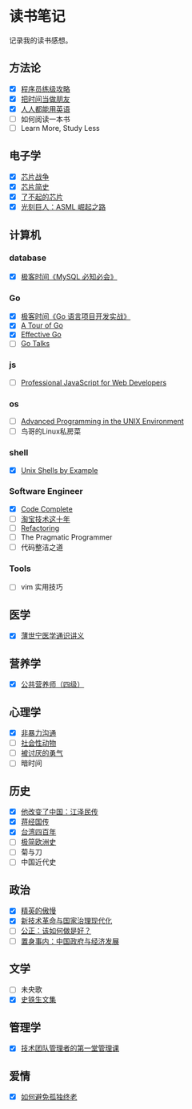 # 读书笔记

记录我的读书感想。

## 方法论

- [x] [程序员练级攻略](method/programmer_improvement_guide)
- [x] [把时间当做朋友](psychology/time_as_a_friend/README.md)
- [x] [人人都能用英语](language/english/everyone_can_use_english/README.md)
- [ ] 如何阅读一本书
- [ ] Learn More, Study Less

## 电子学

- [x] [芯片战争](electronics/chip_war/README.md)
- [x] [芯片简史](electronics/a_brief_history_of_chips/README.md)
- [x] [了不起的芯片](electronics/the_marvelous_chip/README.md)
- [x] [光刻巨人：ASML 崛起之路](electronics/asml_architects/README.md)

## 计算机

### database

- [x] [极客时间《MySQL 必知必会》](computer/db/mysql_must_know)

### Go

- [x] [极客时间《Go 语言项目开发实战》](computer/go/go_project_develop_guide)
- [x] [A Tour of Go](computer/go/a_tour_of_go)
- [x] [Effective Go](computer/go/effective_go)
- [ ] [Go Talks](computer/go/go_talks)

### js

- [ ] [Professional JavaScript for Web Developers](computer/js/professional)

### os

- [ ] [Advanced Programming in the UNIX Environment](computer/os/apue)
- [ ] 鸟哥的Linux私房菜

### shell

- [x] [Unix Shells by Example](computer/shell/use)

### Software Engineer

- [x] [Code Complete](computer/se/code_complete)
- [ ] [淘宝技术这十年](computer/it/taobao)
- [ ] [Refactoring](computer/se/refactoring)
- [ ] The Pragmatic Programmer
- [ ] 代码整洁之道

### Tools

- [ ] vim 实用技巧

## 医学

- [x] [薄世宁医学通识讲义](medicine/medicine_in_a_nutshell/README.md)

## 营养学

- [x] [公共营养师（四级）](nutrition/public_dietician_4_level/README.md)

## 心理学

- [x] [非暴力沟通](psychology/nonviolent_communication)
- [ ] [社会性动物](psychology/the_social_animal)
- [ ] [被讨厌的勇气](psychology/beitaoyandeyongqi)
- [ ] 暗时间

## 历史

- [x] [他改变了中国：江泽民传](history/jiangzeminzhuan)
- [x] [蒋经国传](history/jiangjingguozhuan)
- [x] [台湾四百年](history/taiwan_400_years)
- [ ] [极简欧洲史](history/shortest_europe)
- [ ] 菊与刀
- [ ] 中国近代史

## 政治

- [x] [精英的傲慢](politics/the_tyranny_of_merit)
- [x] [新技术革命与国家治理现代化](politics/new_technology_revolution)
- [ ] [公正：该如何做是好？](politics/justice)
- [ ] [置身事内：中国政府与经济发展](politics/zhishengshinei)

## 文学

- [ ] 未央歌
- [x] [史铁生文集](literature/shitiesheng)

## 管理学

- [x] [技术团队管理者的第一堂管理课](management/tech_team_manager_lesson)

## 爱情

- [x] [如何避免孤独终老](./love/how_to_not_die_alone)
